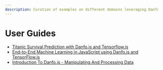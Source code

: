 ```yaml
---
description: Curation of examples on different domains leveraging Danfo.js
---
```


# User Guides

* [Titanic Survival Prediction with Danfo.js and Tensorflow.js](titanic-survival-prediction-using-danfo.js-and-tensorflow.js.md)
* [End-to-End Machine Learning in JavaScript using Danfo.js and TensorFlow.js](https://heartbeat.fritz.ai/end-to-end-machine-learning-in-javascript-using-danfo-js-and-tensorflow-js-part-1-223223c83935)
* [Introduction To Danfo.js - Manipulating And Processing Data](https://dev.to/dminor/intoduction-to-danfo-js-44j6)



